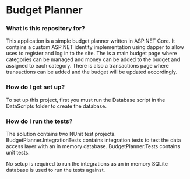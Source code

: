 # Budget Planner #

### What is this repository for? ###

This application is a simple budget planner written in ASP.NET Core. It contains a custom ASP.NET identity implementation using dapper to allow uses to register and log in to the site. The is a main budget page where categories can be managed and money can be added to the budget and assigned to each category. There is also a transactions page where transactions can be added and the budget will be updated accordingly. 

### How do I get set up? ###

To set up this project, first you must run the Database script in the DataScripts folder to create the database.

### How do I run the tests? ###

The solution contains two NUnit test projects. BudgetPlanner.IntegrationTests contains integration tests to test the data access layer with an in memory database. BudgetPlanner.Tests contains unit tests. 

No setup is required to run the integrations as an in memory SQLite database is used to run the tests against.
